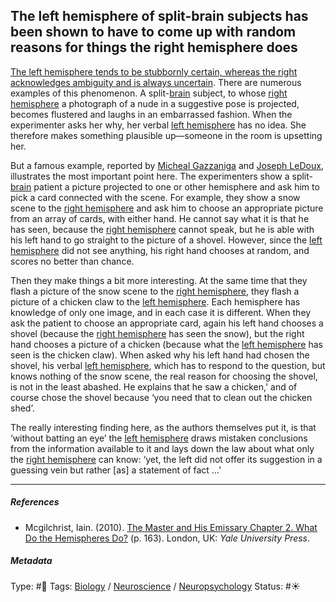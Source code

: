## The left hemisphere of split-brain subjects has been shown to have to come up with random reasons for things the right hemisphere does

[The left hemisphere tends to be stubbornly certain, whereas the right acknowledges ambiguity and is always uncertain](The%20left%20hemisphere%20tends%20to%20be%20stubbornly%20certain,%20whereas%20the%20right%20acknowledges%20ambiguity%20and%20is%20always%20uncertain.md). There are numerous examples of this phenomenon. A split-[brain](Brain.md) subject, to whose [right hemisphere](Right%20hemisphere.md) a photograph of a nude in a suggestive pose is projected, becomes flustered and laughs in an embarrassed fashion. When the experimenter asks her why, her verbal [left hemisphere](Left%20hemisphere.md) has no idea. She therefore makes something plausible up—someone in the room is upsetting her.

But a famous example, reported by [Micheal Gazzaniga]() and [Joseph LeDoux](), illustrates the most important point here. The experimenters show a split-[brain](Brain.md) patient a picture projected to one or other hemisphere and ask him to pick a card connected with the scene. For example, they show a snow scene to the [right hemisphere](Right%20hemisphere.md) and ask him to choose an appropriate picture from an array of cards, with either hand. He cannot say what it is that he has seen, because the [right hemisphere](Right%20hemisphere.md) cannot speak, but he is able with his left hand to go straight to the picture of a shovel. However, since the [left hemisphere](Left%20hemisphere.md) did not see anything, his right hand chooses at random, and scores no better than chance. 

Then they make things a bit more interesting. At the same time that they flash a picture of the snow scene to the [right hemisphere](Right%20hemisphere.md), they flash a picture of a chicken claw to the [left hemisphere](Left%20hemisphere.md). Each hemisphere has knowledge of only one image, and in each case it is different. When they ask the patient to choose an appropriate card, again his left hand chooses a shovel (because the [right hemisphere](Right%20hemisphere.md) has seen the snow), but the right hand chooses a picture of a chicken (because what the [left hemisphere](Left%20hemisphere.md) has seen is the chicken claw). When asked why his left hand had chosen the shovel, his verbal [left hemisphere](Left%20hemisphere.md), which has to respond to the question, but knows nothing of the snow scene, the real reason for choosing the shovel, is not in the least abashed. He explains that he saw a chicken,' and of course chose the shovel because ‘you need that to clean out the chicken shed’.

The really interesting finding here, as the authors themselves put it, is that ‘without batting an eye’ the [left hemisphere](Left%20hemisphere.md) draws mistaken conclusions from the information available to it and lays down the law about what only the [right hemisphere](Right%20hemisphere.md) can know: ‘yet, the left did not offer its suggestion in a guessing vein but rather \[as\] a statement of fact …’

---

##### References

* Mcgilchrist, Iain. (2010). [The Master and His Emissary Chapter 2. What Do the Hemispheres Do?](The%20Master%20and%20His%20Emissary%20Chapter%202.%20What%20Do%20the%20Hemispheres%20Do%3F.md) (p. 163). London, UK: *Yale University Press*.

##### Metadata

Type: #🔴 
Tags: [Biology]() / [Neuroscience](Neuroscience.md) / [Neuropsychology](Neuropsychology.md)
Status: #☀️ 
